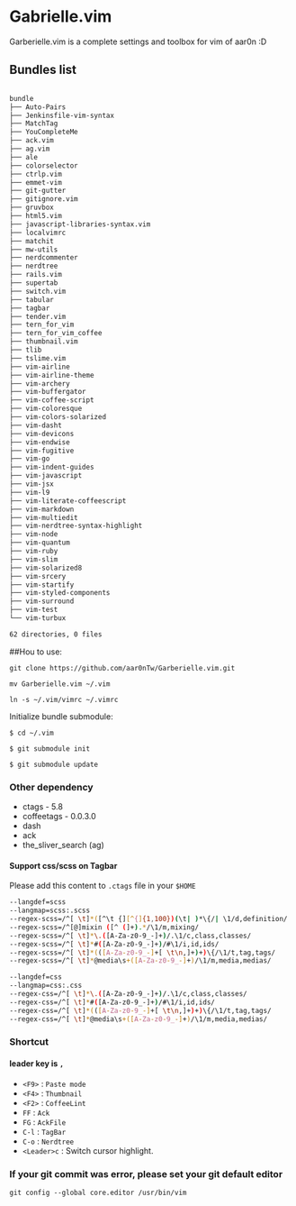 # Gabrielle.vim

Garberielle.vim is a complete settings and toolbox for vim of aar0n :D

## Bundles list

```sh

bundle
├── Auto-Pairs
├── Jenkinsfile-vim-syntax
├── MatchTag
├── YouCompleteMe
├── ack.vim
├── ag.vim
├── ale
├── colorselector
├── ctrlp.vim
├── emmet-vim
├── git-gutter
├── gitignore.vim
├── gruvbox
├── html5.vim
├── javascript-libraries-syntax.vim
├── localvimrc
├── matchit
├── mw-utils
├── nerdcommenter
├── nerdtree
├── rails.vim
├── supertab
├── switch.vim
├── tabular
├── tagbar
├── tender.vim
├── tern_for_vim
├── tern_for_vim_coffee
├── thumbnail.vim
├── tlib
├── tslime.vim
├── vim-airline
├── vim-airline-theme
├── vim-archery
├── vim-buffergator
├── vim-coffee-script
├── vim-coloresque
├── vim-colors-solarized
├── vim-dasht
├── vim-devicons
├── vim-endwise
├── vim-fugitive
├── vim-go
├── vim-indent-guides
├── vim-javascript
├── vim-jsx
├── vim-l9
├── vim-literate-coffeescript
├── vim-markdown
├── vim-multiedit
├── vim-nerdtree-syntax-highlight
├── vim-node
├── vim-quantum
├── vim-ruby
├── vim-slim
├── vim-solarized8
├── vim-srcery
├── vim-startify
├── vim-styled-components
├── vim-surround
├── vim-test
└── vim-turbux

62 directories, 0 files

```
##Hou to use:

`git clone https://github.com/aar0nTw/Garberielle.vim.git`

`mv Garberielle.vim ~/.vim`

`ln -s ~/.vim/vimrc ~/.vimrc`

Initialize bundle submodule:

```
$ cd ~/.vim

$ git submodule init

$ git submodule update
```

### Other dependency
- ctags - 5.8
- coffeetags - 0.0.3.0
- dash
- ack
- the_sliver_search (ag)

#### Support css/scss on Tagbar

Please add this content to `.ctags` file in your `$HOME`

```sh
--langdef=scss
--langmap=scss:.scss
--regex-scss=/^[ \t]*([^\t {][^{]{1,100})(\t| )*\{/| \1/d,definition/
--regex-scss=/^[@]mixin ([^ (]+).*/\1/m,mixing/
--regex-scss=/^[ \t]*\.([A-Za-z0-9_-]+)/.\1/c,class,classes/
--regex-scss=/^[ \t]*#([A-Za-z0-9_-]+)/#\1/i,id,ids/
--regex-scss=/^[ \t]*(([A-Za-z0-9_-]+[ \t\n,]+)+)\{/\1/t,tag,tags/
--regex-scss=/^[ \t]*@media\s+([A-Za-z0-9_-]+)/\1/m,media,medias/ 

--langdef=css
--langmap=css:.css
--regex-css=/^[ \t]*\.([A-Za-z0-9_-]+)/.\1/c,class,classes/
--regex-css=/^[ \t]*#([A-Za-z0-9_-]+)/#\1/i,id,ids/
--regex-css=/^[ \t]*(([A-Za-z0-9_-]+[ \t\n,]+)+)\{/\1/t,tag,tags/
--regex-css=/^[ \t]*@media\s+([A-Za-z0-9_-]+)/\1/m,media,medias/ 
```

### Shortcut
#### leader key is `,`

 - `<F9>` : `Paste mode`
 - `<F4>` : `Thumbnail`
 - `<F2>` : `CoffeeLint`
 - `FF` : `Ack`
 - `FG` : `AckFile`
 - `C-l` : `TagBar`
 - `C-o` : `Nerdtree`
 - `<Leader>c` : Switch cursor highlight.

### If your git commit was error, please set your git default editor
`git config --global core.editor /usr/bin/vim`

